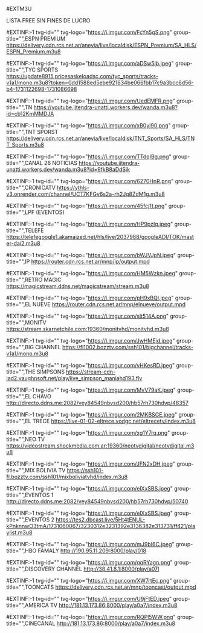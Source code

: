 #EXTM3U

LISTA FREE SIN FINES DE LUCRO

#EXTINF:-1 tvg-id="" tvg-logo="https://i.imgur.com/FcYn5qS.png" group-title="",ESPN PREMIUM
https://delivery.cdn.rcs.net.ar/anevia/live/localdisk/ESPN_Premium/SA_HLS/ESPN_Premium.m3u8

#EXTINF:-1 tvg-id="" tvg-logo="https://i.imgur.com/aDSw5Ib.jpeg" group-title="",TYC SPORTS
https://update8915.pricesaskeloadsc.com/tyc_sports/tracks-v1a1/mono.m3u8?token=0dd1588ed5ebe921634be066fbb17c9a3bcc6d56-b4-1731122698-1731086698

#EXTINF:-1 tvg-id="" tvg-logo="https://i.imgur.com/UedEMFR.png" group-title="",TN
https://youtube.jitendra-unatti.workers.dev/wanda.m3u8?id=cb12KmMMDJA

#EXTINF:-1 tvg-id="" tvg-logo="https://i.imgur.com/xB0yl90.png" group-title="",TNT SPORST
https://delivery.cdn.rcs.net.ar/anevia/live/localdisk/TNT_Sports/SA_HLS/TNT_Sports.m3u8

#EXTINF:-1 tvg-id="" tvg-logo="https://i.imgur.com/TTdqIBg.png" group-title="",CANAL 26 NOTICIAS 
https://youtube.jitendra-unatti.workers.dev/wanda.m3u8?id=9fkB8aDdSik

#EXTINF:-1 tvg-id="" tvg-logo="https://i.imgur.com/6270HnR.png" group-title="",CRONICATV
https://ythls-v3.onrender.com/channel/UCT7KFGv6s2a-rh2Jq8ZdM1g.m3u8

#EXTINF:-1 tvg-id="" tvg-logo="https://i.imgur.com/45fcj1t.png" group-title="",LPF (EVENTOS)

#EXTINF:-1 tvg-id="" tvg-logo="https://i.imgur.com/HP9pzIq.jpeg" group-title="",TELEFE
https://telefegoogle1.akamaized.net/hls/live/2037988/googleADI/TOK/master-dai2.m3u8

#EXTINF:-1 tvg-id="" tvg-logo="https://i.imgur.com/bWJVJpN.jpeg" group-title="",IP
https://router.cdn.rcs.net.ar/mnp/ip/output.mpd

#EXTINF:-1 tvg-id="" tvg-logo="https://i.imgur.com/HM5Wzkn.jpeg" group-title="",RETRO MAGIC
https://magicstream.ddns.net/magicstream/stream.m3u8

#EXTINF:-1 tvg-id="" tvg-logo="https://i.imgur.com/pH9xBQl.jpeg" group-title="",EL NUEVE
https://router.cdn.rcs.net.ar/mnp/elnueve/output.mpd

#EXTINF:-1 tvg-id="" tvg-logo="https://i.imgur.com/slt514A.png" group-title="",MONITV
https://stream.skarnetchile.com:19360/monitvhd/monitvhd.m3u8

#EXTINF:-1 tvg-id="" tvg-logo="https://i.imgur.com/JwHMEjd.jpeg" group-title="",BIG CHANNEL
https://fl1002.bozztv.com/ssh101/bigchannel/tracks-v1a1/mono.m3u8

#EXTINF:-1 tvg-id="" tvg-logo="https://i.imgur.com/vHKesRD.jpeg" group-title="",THE SIMPSONS
https://stream-cdn-iad2.vaughnsoft.net/play/live_simpson_maniahd193.flv

#EXTINF:-1 tvg-id="" tvg-logo="https://i.imgur.com/MvV79aK.jpeg" group-title="",EL CHAVO
http://directo.ddns.me:2082/vey84549nbvsd200/hb57rh730hdvp/48357

#EXTINF:-1 tvg-id="" tvg-logo="https://i.imgur.com/2MKBSGE.jpeg" group-title="",EL TRECE
https://live-01-02-eltrece.vodgc.net/eltrecetv/index.m3u8

#EXTINF:-1 tvg-id="" tvg-logo="https://i.imgur.com/xg1Y7rq.png" group-title="",NEO TV
https://videostream.shockmedia.com.ar:19360/neotvdigital/neotvdigital.m3u8

#EXTINF:-1 tvg-id="" tvg-logo="https://i.imgur.com/JFN2xDH.jpeg" group-title="",MIX BOLIVIA TV
https://ssh101-fl.bozztv.com/ssh101/mixboliviatvhd/index.m3u8

#EXTINF:-1 tvg-id="" tvg-logo="https://i.imgur.com/elXxSBS.jpeg" group-title="",EVENTOS 1
http://directo.ddns.me:2082/vey84549nbvsd200/hb57rh730hdvp/50740


#EXTINF:-1 tvg-id="" tvg-logo="https://i.imgur.com/elXxSBS.jpeg" group-title="",EVENTOS 2
https://tes2.dbcast.live/5Ht4tENUL-kPnknnwO3tmA/1731060067/3230312e3231392e3136382e313731/ff421/playlist.m3u8


#EXTINF:-1 tvg-id="" tvg-logo="https://i.imgur.com/mJ9bI6C.jpeg" group-title="",HBO FAMALY
http://190.95.11.209:8000/play/018

#EXTINF:-1 tvg-id="" tvg-logo="https://i.imgur.com/qqRYagn.png" group-title="",DISCOVERY CHANNEL
http://38.41.8.1:8000/play/a07l

#EXTINF:-1 tvg-id="" tvg-logo="https://i.imgur.com/XW7rtEc.png" group-title="",TOONCATS
https://delivery.cdn.rcs.net.ar/mnp/tooncast/output.mpd

#EXTINF:-1 tvg-id="" tvg-logo="https://i.imgur.com/U9jFtED.jpeg" group-title="",AMERICA TV
http://181.13.173.86:8000/play/a0a7/index.m3u8


#EXTINF:-1 tvg-id="" tvg-logo="https://i.imgur.com/RQPl5WW.png" group-title="",CINECANAL
http://181.13.173.86:8000/play/a0a7/index.m3u8

